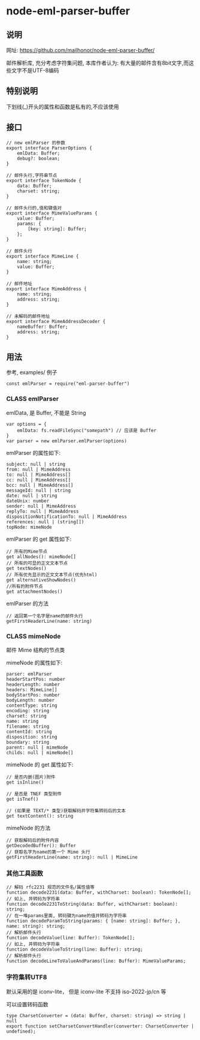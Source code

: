 # node-eml-parser-buffer

## 说明

网址: https://github.com/mailhonor/node-eml-parser-buffer/

邮件解析库, 充分考虑字符集问题, 本库作者认为: 有大量的邮件含有8bit文字,而这些文字不是UTF-8编码

## 特别说明

下划线(_)开头的属性和函数是私有的,不应该使用

## 接口

```
// new emlParser 的参数
export interface ParserOptions {
    emlData: Buffer;
    debug?: boolean;
}

// 邮件头行,字符串节点
export interface TokenNode {
    data: Buffer;
    charset: string;
}

// 邮件头行的,值和键值对
export interface MimeValueParams {
    value: Buffer;
    params: {
        [key: string]: Buffer;
    };
}

// 邮件头行
export interface MimeLine {
    name: string;
    value: Buffer;
}

// 邮件地址
export interface MimeAddress {
    name: string;
    address: string;
}

// 未解码的邮件地址
export interface MimeAddressDecoder {
    nameBuffer: Buffer;
    address: string;
}
```

## 用法 

参考, examples/ 例子

```
const emlParser = require("eml-parser-buffer")
```

### CLASS emlParser

emlData, 是 Buffer, 不能是 String

```
var options = {
    emlData: fs.readFileSync("somepath") // 应该是 Buffer
}
var parser = new emlParser.emlParser(options)
```

emlParser 的属性如下:

```
subject: null | string
from: null | MimeAddress
to: null | MimeAddress[]
cc: null | MimeAddress[]
bcc: null | MimeAddress[]
messageId: null | string
date: null | string
dateUnix: number
sender: null | MimeAddress
replyTo: null | MimeAddress
dispositionNotificationTo: null | MimeAddress
references: null | (string[])
topNode: mimeNode
```

emlParser 的 get 属性如下:

```
// 所有的Mime节点
get allNodes(): mimeNode[]
// 所有的可显的正文文本节点
get textNodes()
// 所有优先显示的正文文本节点(优先html)
get alternativeShowNodes()
//所有的附件节点
get attachmentNodes()
```

emlParser 的方法

```
// 返回第一个名字是name的邮件头行
getFirstHeaderLine(name: string)
```

### CLASS mimeNode

邮件 Mime 结构的节点类

mimeNode 的属性如下:

```
parser: emlParser
headerStartPos: number
headerLength: number
headers: MimeLine[]
bodyStartPos: number
bodyLength: number
contentType: string
encoding: string
charset: string
name: string
filename: string
contentId: string
disposition: string
boundary: string
parent: null | mimeNode
childs: null | mimeNode[]
```

mimeNode 的 get 属性如下:

```
// 是否内嵌(图片)附件
get isInline()

// 是否是 TNEF 类型附件
get isTnef()

// (如果是 TEXT/* 类型)获取解码并字符集转码后的文本
get textContent(): string 
```

mimeNode 的方法

```
// 获取解码后的附件内容
getDecodedBuffer(): Buffer
// 获取名字为name的第一个 Mime 头行
getFirstHeaderLine(name: string): null | MimeLine
```

### 其他工具函数

```
// 解码 rfc2231 规范的文件名/属性值等
function decode2231(data: Buffer, withCharset: boolean): TokenNode[];
// 如上, 并转码为字符串
function decode2231ToString(data: Buffer, withCharset: boolean): string;
// 在一堆params里面, 转码键为name的值并转码为字符串
function decodeParamToString(params: { [name: string]: Buffer; }, name: string): string;
// 解析邮件头行
function decodeValue(line: Buffer): TokenNode[];
// 如上, 并转码为字符串
function decodeValueToString(line: Buffer): string;
// 解析邮件头行
function decodeLineToValueAndParams(line: Buffer): MimeValueParams;
``` 

### 字符集转UTF8

默认采用的是 iconv-lite， 但是 iconv-lite 不支持 iso-2022-jp/cn 等

可以设置转码函数

```
type CharsetConverter = (data: Buffer, charset: string) => string | null
export function setCharsetConvertHandler(converter: CharsetConverter | undefined);
``` 